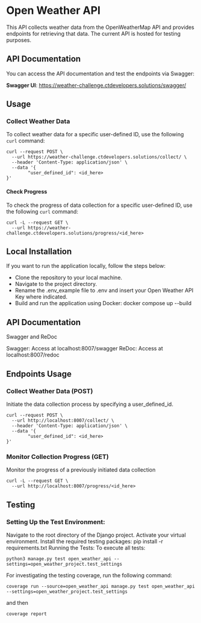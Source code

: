 # Open Weather API

This API collects weather data from the OpenWeatherMap API and provides endpoints for retrieving that data. The current API is hosted for testing purposes.

## API Documentation

You can access the API documentation and test the endpoints via Swagger:

**Swagger UI**: https://weather-challenge.ctdevelopers.solutions/swagger/

## Usage

### Collect Weather Data

To collect weather data for a specific user-defined ID, use the following `curl` command:

```
curl --request POST \
  --url https://weather-challenge.ctdevelopers.solutions/collect/ \
  --header 'Content-Type: application/json' \
  --data '{
        "user_defined_id": <id_here>
}'
```

#### Check Progress
To check the progress of data collection for a specific user-defined ID, use the following `curl` command:

```
curl -L --request GET \
  --url https://weather-challenge.ctdevelopers.solutions/progress/<id_here>
```

## Local Installation
If you want to run the application locally, follow the steps below:

* Clone the repository to your local machine.
* Navigate to the project directory.
* Rename the .env_example file to .env and insert your Open Weather API Key where indicated.
* Build and run the application using Docker: docker compose up --build

## API Documentation
Swagger and ReDoc

Swagger: Access at localhost:8007/swagger
ReDoc: Access at localhost:8007/redoc

## Endpoints Usage

### Collect Weather Data (POST)
Initiate the data collection process by specifying a user_defined_id.


```
curl --request POST \
  --url http://localhost:8007/collect/ \
  --header 'Content-Type: application/json' \
  --data '{
        "user_defined_id": <id_here>
}'
```
### Monitor Collection Progress (GET)
Monitor the progress of a previously initiated data collection

```
curl -L --request GET \
  --url http://localhost:8007/progress/<id_here>
```

## Testing

### Setting Up the Test Environment:
Navigate to the root directory of the Django project.
Activate your virtual environment.
Install the required testing packages:
pip install -r requirements.txt
Running the Tests:
To execute all tests:
```
python3 manage.py test open_weather_api --settings=open_weather_project.test_settings
```
For investigating the testing coverage, run the following command:
```
coverage run --source=open_weather_api manage.py test open_weather_api --settings=open_weather_project.test_settings
```
and then
```
coverage report
```